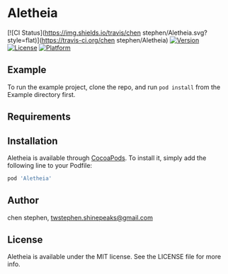 # Aletheia

[![CI Status](https://img.shields.io/travis/chen stephen/Aletheia.svg?style=flat)](https://travis-ci.org/chen stephen/Aletheia)
[![Version](https://img.shields.io/cocoapods/v/Aletheia.svg?style=flat)](https://cocoapods.org/pods/Aletheia)
[![License](https://img.shields.io/cocoapods/l/Aletheia.svg?style=flat)](https://cocoapods.org/pods/Aletheia)
[![Platform](https://img.shields.io/cocoapods/p/Aletheia.svg?style=flat)](https://cocoapods.org/pods/Aletheia)

## Example

To run the example project, clone the repo, and run `pod install` from the Example directory first.

## Requirements

## Installation

Aletheia is available through [CocoaPods](https://cocoapods.org). To install
it, simply add the following line to your Podfile:

```ruby
pod 'Aletheia'
```

## Author

chen stephen, twstephen.shinepeaks@gmail.com

## License

Aletheia is available under the MIT license. See the LICENSE file for more info.
